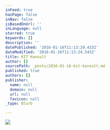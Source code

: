 ```yaml
---
inFeed: true
hasPage: false
inNav: false
isBasedOnUrl: ''
inLanguage: null
starred: true
keywords: []
description: ''
datePublished: '2016-01-16T11:13:29.433Z'
dateModified: '2016-01-16T11:13:24.545Z'
title: KIT Konsult
author: []
sourcePath: _posts/2016-01-16-kit-konsult.md
published: true
authors: []
publisher:
  name: null
  domain: null
  url: null
  favicon: null
_type: Blurb

---
```

![](https://the-grid-user-content.s3-us-west-2.amazonaws.com/9ae0793b-2701-4340-b08e-608e4fe9e974.jpg)

#